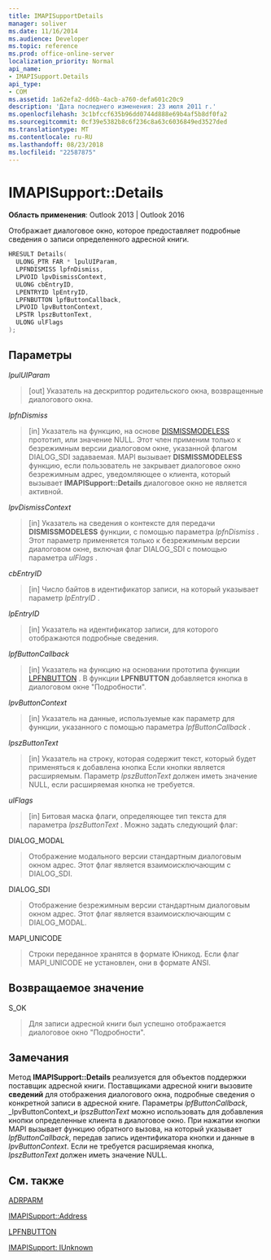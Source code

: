 ```yaml
---
title: IMAPISupportDetails
manager: soliver
ms.date: 11/16/2014
ms.audience: Developer
ms.topic: reference
ms.prod: office-online-server
localization_priority: Normal
api_name:
- IMAPISupport.Details
api_type:
- COM
ms.assetid: 1a62efa2-dd6b-4acb-a760-defa601c20c9
description: 'Дата последнего изменения: 23 июля 2011 г.'
ms.openlocfilehash: 3c1bfccf635b96dd0744d888e69b4af5b8df0fa2
ms.sourcegitcommit: 0cf39e5382b8c6f236c8a63c6036849ed3527ded
ms.translationtype: MT
ms.contentlocale: ru-RU
ms.lasthandoff: 08/23/2018
ms.locfileid: "22587875"
---
```

# <a name="imapisupportdetails"></a>IMAPISupport::Details

  
  
**Область применения**: Outlook 2013 | Outlook 2016 
  
Отображает диалоговое окно, которое предоставляет подробные сведения о записи определенного адресной книги.
  
```cpp
HRESULT Details(
  ULONG_PTR FAR * lpulUIParam,
  LPFNDISMISS lpfnDismiss,
  LPVOID lpvDismissContext,
  ULONG cbEntryID,
  LPENTRYID lpEntryID,
  LPFNBUTTON lpfButtonCallback,
  LPVOID lpvButtonContext,
  LPSTR lpszButtonText,
  ULONG ulFlags
);
```

## <a name="parameters"></a>Параметры

 _lpulUIParam_
  
> [out] Указатель на дескриптор родительского окна, возвращенные диалогового окна.
    
 _lpfnDismiss_
  
> [in] Указатель на функцию, на основе [DISMISSMODELESS](dismissmodeless.md) прототип, или значение NULL. Этот член применим только к безрежимным версии диалоговом окне, указанной флагом DIALOG_SDI задаваемая. MAPI вызывает **DISMISSMODELESS** функцию, если пользователь не закрывает диалоговое окно безрежимным адрес, уведомляющее о клиента, который вызывает **IMAPISupport::Details** диалоговое окно не является активной. 
    
 _lpvDismissContext_
  
> [in] Указатель на сведения о контексте для передачи **DISMISSMODELESS** функции, с помощью параметра _lpfnDismiss_ . Этот параметр применяется только к безрежимным версии диалоговом окне, включая флаг DIALOG_SDI с помощью параметра _ulFlags_ . 
    
 _cbEntryID_
  
> [in] Число байтов в идентификатор записи, на который указывает параметр _lpEntryID_ . 
    
 _lpEntryID_
  
> [in] Указатель на идентификатор записи, для которого отображаются подробные сведения.
    
 _lpfButtonCallback_
  
> [in] Указатель на функцию на основании прототипа функции [LPFNBUTTON](lpfnbutton.md) . В функции **LPFNBUTTON** добавляется кнопка в диалоговом окне "Подробности". 
    
 _lpvButtonContext_
  
> [in] Указатель на данные, используемые как параметр для функции, указанного с помощью параметра _lpfButtonCallback_ . 
    
 _lpszButtonText_
  
> [in] Указатель на строку, которая содержит текст, который будет применяться к добавлена кнопка Если кнопки является расширяемым. Параметр _lpszButtonText_ должен иметь значение NULL, если расширяемая кнопка не требуется. 
    
 _ulFlags_
  
> [in] Битовая маска флаги, определяющее тип текста для параметра _lpszButtonText_ . Можно задать следующий флаг: 
    
DIALOG_MODAL
  
> Отображение модального версии стандартным диалоговым окном адрес. Этот флаг является взаимоисключающим с DIALOG_SDI.
    
DIALOG_SDI
  
>  Отображение безрежимным версии стандартным диалоговым окном адрес. Этот флаг является взаимоисключающим с DIALOG_MODAL. 
    
MAPI_UNICODE 
  
> Строки переданное хранятся в формате Юникод. Если флаг MAPI_UNICODE не установлен, они в формате ANSI.
    
## <a name="return-value"></a>Возвращаемое значение

S_OK 
  
> Для записи адресной книги был успешно отображается диалоговое окно "Подробности".
    
## <a name="remarks"></a>Замечания

Метод **IMAPISupport::Details** реализуется для объектов поддержки поставщик адресной книги. Поставщиками адресной книги вызовите **сведений** для отображения диалогового окна, подробные сведения о конкретной записи в адресной книге. Параметры _lpfButtonCallback_, _lpvButtonContext_и _lpszButtonText_ можно использовать для добавления кнопки определенные клиента в диалоговое окно. При нажатии кнопки MAPI вызывает функцию обратного вызова, на который указывает _lpfButtonCallback_, передав запись идентификатора кнопки и данные в _lpvButtonContext_. Если не требуется расширяемая кнопка, _lpszButtonText_ должен иметь значение NULL. 
  
## <a name="see-also"></a>См. также



[ADRPARM](adrparm.md)
  
[IMAPISupport::Address](imapisupport-address.md)
  
[LPFNBUTTON](lpfnbutton.md)
  
[IMAPISupport: IUnknown](imapisupportiunknown.md)

